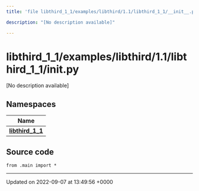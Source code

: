 ```yaml
---
title: 'file libthird_1_1/examples/libthird/1.1/libthird_1_1/__init__.py'

description: "[No description available]"

---
```


# libthird_1_1/examples/libthird/1.1/libthird_1_1/__init__.py



[No description available]

## Namespaces

| Name           |
| -------------- |
| **[libthird_1_1](/documentation/code/namespaces/namespacelibthird__1__1/)**  |




## Source code

```
from .main import *
```


-------------------------------

Updated on 2022-09-07 at 13:49:56 +0000
